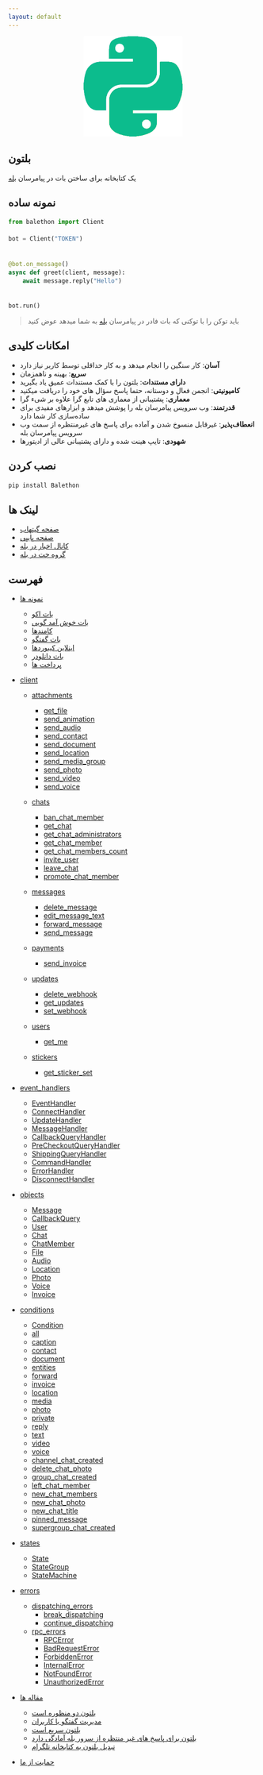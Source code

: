 ```yaml
---
layout: default
---
```


<p align="center">
  <img src="./logo.png" width="200" alt="Balethon">
</p>

## بلتون

یک کتابخانه برای ساختن بات در پیامرسان [بله](https://www.bale.ai/)

## نمونه ساده

```python
from balethon import Client

bot = Client("TOKEN")


@bot.on_message()
async def greet(client, message):
    await message.reply("Hello")


bot.run()
```

> باید توکن را با توکنی که بات فادر در پیامرسان [بله](https://www.bale.ai/) به شما میدهد عوض کنید

## امکانات کلیدی


- **آسان**: کار سنگین را انجام میدهد و به کار حداقلی توسط کاربر نیاز دارد
- **سریع**: بهینه و ناهمزمان
- **دارای مستندات**: بلتون را با کمک مستندات عمیق یاد بگیرید
- **کامیونیتی**: انجمن فعال و دوستانه، حتما پاسخ سؤال های خود را دریافت میکنید
- **معماری**: پشتیبانی از معماری های تابع گرا علاوه بر شیء گرا
- **قدرتمند**: وب سرویس پیامرسان بله را پوشش میدهد و ابزارهای مفیدی برای ساده‌سازی کار شما دارد
- **انعطاف‌پذیر**: غیرقابل منسوخ شدن و آماده برای پاسخ های غیرمنتظره از سمت وب سرویس پیامرسان بله
- **شهودی**: تایپ هینت شده و دارای پشتیبانی عالی از ادیتورها


## نصب کردن

```bash
pip install Balethon
```

## لینک ها

- [صفحه گیتهاب](https://github.com/SajjadAlipour2006/Balethon)
- [صفحه پایپی](https://pypi.org/project/Balethon)
- [کانال اخبار در بله](https://ble.ir/balethon)
- [گروه چت در بله](https://ble.ir/join/MTlhN2Q2Mz)

## فهرست

* [نمونه ها](./examples)

  * [بات اکو](./examples/echo_bot)
  * [بات خوش آمد گویی](./examples/welcome_bot)
  * [کامندها](./examples/commands)
  * [بات گفتگو](./examples/conversation)
  * [اینلاین کیبوردها](./examples/inline_keyboards)
  * [بات دانلودر](./examples/downloader_bot)
  * [پرداخت ها](./examples/payment_bot)

* [client](./client/)

  * [attachments](./client/attachments/)
     * [get_file](./client/attachments/get_file)
     * [send_animation](./client/attachments/send_animation)
     * [send_audio](./client/attachments/send_audio)
     * [send_contact](./client/attachments/send_contact)
     * [send_document](./client/attachments/send_document)
     * [send_location](./client/attachments/send_location)
     * [send_media_group](./client/attachments/send_media_group)
     * [send_photo](./client/attachments/send_photo)
     * [send_video](./client/attachments/send_video)
     * [send_voice](./client/attachments/send_voice)

  * [chats](./client/chats/)
     *  [ban_chat_member](./client/chats/ban_chat_member)
     *  [get_chat](./client/chats/get_chat)
     *  [get_chat_administrators](./client/chats/get_chat_administrators)
     *  [get_chat_member](./client/chats/get_chat_member)
     *  [get_chat_members_count](./client/chats/get_chat_members_count)
     *  [invite_user](./client/chats/invite_user)
     *  [leave_chat](./client/chats/leave_chat)
     *  [promote_chat_member](./client/chats/promote_chat_member)

  * [messages](./client/messages/)
     *  [delete_message](./client/messages/delete_message)
     *  [edit_message_text](./client/messages/edit_message_text)
     *  [forward_message](./client/messages/forward_message)
     *  [send_message](./client/messages/send_message)

  * [payments](./client/payments/)
     * [send_invoice](./client/payments/send_invoice)

  * [updates](./client/updates/)
     * [delete_webhook](./client/updates/delete_webhook)
     * [get_updates](./client/updates/get_updates)
     * [set_webhook](./client/updates/set_webhook)

  * [users](./client/users/)
     * [get_me](./client/users/get_me)

  * [stickers](./client/stickers/)
     * [get_sticker_set](./client/stickers/get_sticker_set)

* [event_handlers](./event_handlers)

  * [EventHandler](./event_handlers/EventHandler)
  * [ConnectHandler](./event_handlers/ConnectHandler)
  * [UpdateHandler](./event_handlers/UpdateHandler)
  * [MessageHandler](./event_handlers/MessageHandler)
  * [CallbackQueryHandler](./event_handlers/CallbackQueryHandler)
  * [PreCheckoutQueryHandler](./event_handlers/PreCheckoutQueryHandler)
  * [ShippingQueryHandler](./event_handlers/ShippingQueryHandler)
  * [CommandHandler](./event_handlers/CommandHandler)
  * [ErrorHandler](./event_handlers/ErrorHandler)
  * [DisconnectHandler](./event_handlers/DisconnectHandler)

* [objects](./objects)

  * [Message](./objects/Message)
  * [CallbackQuery](./objects/CallbackQuery)
  * [User](./objects/User)
  * [Chat](./objects/Chat)
  * [ChatMember](./objects/ChatMember)
  * [File](./objects/File)
  * [Audio](./objects/Audio)
  * [Location](./objects/Location)
  * [Photo](./objects/Photo)
  * [Voice](./objects/Voice)
  * [Invoice](./objects/Invoice)

* [conditions](./conditions)

  * [Condition](./conditions/Condition)
  * [all](./conditions/all_condition)
  * [caption](./conditions/caption_condition)
  * [contact](./conditions/contact_condition)
  * [document](./conditions/document_condition)
  * [entities](./conditions/entities_condition)
  * [forward](./conditions/forward_condition)
  * [invoice](./conditions/invoice_condition)
  * [location](./conditions/location_condition)
  * [media](./conditions/media_condition)
  * [photo](./conditions/photo_condition)
  * [private](./conditions/private_condition)
  * [reply](./conditions/reply_condition)
  * [text](./conditions/text_condition)
  * [video](./conditions/video_condition)
  * [voice](./conditions/voice_condition)
  * [channel_chat_created](./conditions/channel_chat_created_condition)
  * [delete_chat_photo](./conditions/delete_chat_photo_condition)
  * [group_chat_created](./conditions/group_chat_created_condition)
  * [left_chat_member](./conditions/left_chat_member_condition)
  * [new_chat_members](./conditions/new_chat_members_condition)
  * [new_chat_photo](./conditions/new_chat_photo_condition)
  * [new_chat_title](./conditions/new_chat_title_condition)
  * [pinned_message](./conditions/pinned_message_condition)
  * [supergroup_chat_created](./conditions/supergroup_chat_created_condition)

* [states](./states)
  * [State](./states/state)
  * [StateGroup](./states/state_group)
  * [StateMachine](./states/state_machine)

* [errors](./errors)

  * [dispatching_errors](./errors/dispatching_errors)
    * [break_dispatching](./errors/dispatching_errors/break_dispatching)
    * [continue_dispatching](./errors/dispatching_errors/continue_dispatching)
  * [rpc_errors](./errors/rpc_errors)
    * [RPCError](./errors/rpc_errors/RPCError)
    * [BadRequestError](./errors/rpc_errors/BadRequestError)
    * [ForbiddenError](./errors/rpc_errors/ForbiddenError)
    * [InternalError](./errors/rpc_errors/InternalError)
    * [NotFoundError](./errors/rpc_errors/NotFoundError)
    * [UnauthorizedError](./errors/rpc_errors/UnauthorizedError)

* [مقاله ها](./articles)
  * [بلتون دو منظوره است](./articles/balethon_is_dual_purpose)
  * [مدیریت گفتگو با کاربران](./articles/managing_conversations)
  * [بلتون سریع است](./articles/balethon_is_fast)
  * [بلتون برای پاسخ های غیر منتظره از سرور بله آمادگی دارد](./articles/balethon_is_prepared)
  * [تبدیل بلتون به کتابخانه تلگرام](./articles/balethon_for_telegram)

* [حمایت از ما](./support_us)
